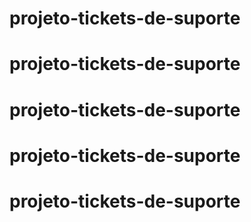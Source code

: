 # projeto-tickets-de-suporte
# projeto-tickets-de-suporte
# projeto-tickets-de-suporte
# projeto-tickets-de-suporte
# projeto-tickets-de-suporte
